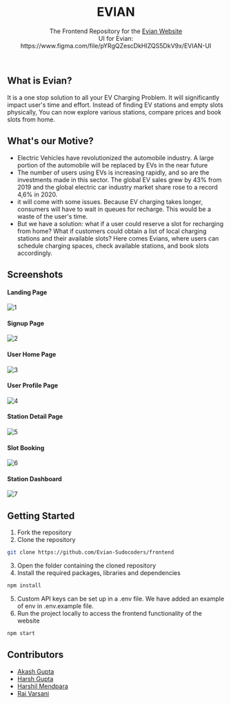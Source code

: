 <div align="center">
  <h1>EVIAN</h1>
  <p>
    The Frontend Repository for the
    <a href="https://evian.netlify.app/">
    Evian Website
  </a>
  <br/>
 UI for Evian: https://www.figma.com/file/pYRgQZescDkHIZQS5DkV9x/EVIAN-UI
  </p>
  <br>
</div>

## What is Evian?
It is a one stop solution to all your EV Charging Problem. It will significantly impact user's time and effort. Instead of finding EV stations and empty slots physically, You can now explore various stations, compare prices and book slots from home.

## What's our Motive?

<ul>
<li>Electric Vehicles have revolutionized the automobile industry. A large portion of the automobile will be replaced by EVs in the near future
</li>
<li>
The number of users using EVs is increasing rapidly, and so are the investments made in this sector. The global EV sales grew by 43% from 2019 and the global electric car industry market share rose to a record 4,6% in 2020.
</li>
<li>
it will come with some issues. Because EV charging takes longer, consumers will have to wait in queues for recharge. This would be a waste of the user's time. 
</li>
<li>
But we have a solution: what if a user could reserve a slot for recharging from home? What if customers could obtain a list of local charging stations and their available slots? 
Here comes Evians, where users can schedule charging spaces, check available stations, and book slots accordingly.
</li>
</ul>

## Screenshots

#### Landing Page

![1](https://github.com/Evian-Sudocoders/frontend/blob/main/src/Assets/ReadmeAssets/1.png)

#### Signup Page

![2](https://github.com/Evian-Sudocoders/frontend/blob/main/src/Assets/ReadmeAssets/2.png)

#### User Home Page

![3](https://github.com/Evian-Sudocoders/frontend/blob/main/src/Assets/ReadmeAssets/3.png)

#### User Profile Page

![4](https://github.com/Evian-Sudocoders/frontend/blob/main/src/Assets/ReadmeAssets/6.png)

#### Station Detail Page

![5](https://github.com/Evian-Sudocoders/frontend/blob/main/src/Assets/ReadmeAssets/4.png)

#### Slot Booking

![6](https://github.com/Evian-Sudocoders/frontend/blob/main/src/Assets/ReadmeAssets/5.png)

#### Station Dashboard

![7](https://github.com/Evian-Sudocoders/frontend/blob/main/src/Assets/ReadmeAssets/7.png)


## Getting Started

1. Fork the repository
2. Clone the repository

```sh
git clone https://github.com/Evian-Sudocoders/frontend
```

3. Open the folder containing the cloned repository
4. Install the required packages, libraries and dependencies

```sh
npm install
```

5. Custom API keys can be set up in a .env file. We have added an example of env in .env.example file.
6. Run the project locally to access the frontend functionality of the website

```sh
npm start
```

## Contributors

- [Akash Gupta](https://github.com/akashgupta1909)
- [Harsh Gupta](https://github.com/harshgupta1249)
- [Harshil Mendpara](https://github.com/HarshilMendpara)
- [Raj Varsani](https://github.com/RajVarsani)
